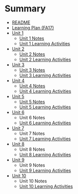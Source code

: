 # Summary

* [README](README.md)
* [Learning Plan \(FA17\)](learning-plan-fa17.md)
* [Unit 1](unit-1.md)
  * [Unit 1 Notes](https://www.gitbook.com/book/twonline/ldrs501/edit#)
  * [Unit 1 Learning Activities](unit-1/unit-1-learning-activities.md)
* [Unit 2](unit-2.md)
  * [Unit 2 Notes](unit-2/unit-2-notes.md)
  * [Unit 2 Learning Activities](unit-2/unit-2-learning-activities.md)
* [Unit 3](unit-3.md)
  * [Unit 3 Notes](unit-3-notes.md)
  * [Unit 3 Learning Activities](unit-3-learning-activities.md)
* [Unit 4](unit-4.md)
  * [Unit 4 Notes](unit-4-notes.md)
  * [Unit 4 Learning Activities](unit-4-learning-activities.md)
* [Unit 5](unit-5.md)
  * [Unit 5 Notes](unit-5-notes.md)
  * [Unit 5 Learning Activities](unit-5-learning-activities.md)
* [Unit 6](unit-6.md)
  * Unit 6 Notes
  * [Unit 6 Learning Activities](unit-6/unit-6-learning-activities.md)
* [Unit 7](unit-7.md)
  * Unit 7 Notes
  * [Unit 7 Learning Activities](unit-7-learning-activities.md)
* [Unit 8](unit-8.md)
  * Unit 8 Notes
  * [Unit 8 Learning Activities](unit-8/unit-8-learning-activities.md)
* [Unit 9](unit-9.md)
  * Unit 9 Notes
  * [Unit 9 Learning Activities](unit-9/unit-9-learning-activities.md)
* [Unit 10](unit-10.md)
  * Unit 10 Notes
  * [Unit 10 Learning Activities](unit-10/unit-10-learning-activities.md)

